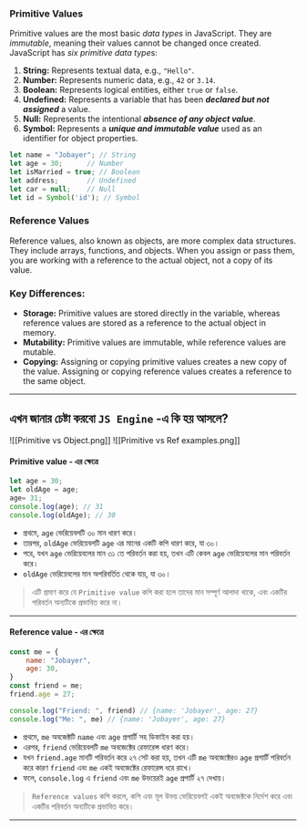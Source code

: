 ### Primitive Values
Primitive values are the most basic *data types* in JavaScript. They are *immutable*, meaning their values cannot be changed once created. JavaScript has *six primitive data type*s:
1. **String:** Represents textual data, e.g., `"Hello"`.
2. **Number:** Represents numeric data, e.g., `42` or `3.14`.
3. **Boolean:** Represents logical entities, either `true` or `false`.
4. **Undefined:** Represents a variable that has been ***declared but not assigned*** a value.
5. **Null:** Represents the intentional ***absence of any object value***.
6. **Symbol:** Represents a ***unique and immutable value*** used as an identifier for object properties.
```javascript
let name = "Jobayer"; // String
let age = 30;      // Number
let isMarried = true; // Boolean
let address;       // Undefined
let car = null;    // Null
let id = Symbol('id'); // Symbol
```

### Reference Values
Reference values, also known as objects, are more complex data structures. They include arrays, functions, and objects. When you assign or pass them, you are working with a reference to the actual object, not a copy of its value.

### Key Differences:
- **Storage:** Primitive values are stored directly in the variable, whereas reference values are stored as a reference to the actual object in memory.
- **Mutability:** Primitive values are immutable, while reference values are mutable.
- **Copying:** Assigning or copying primitive values creates a new copy of the value. Assigning or copying reference values creates a reference to the same object.

---

## এখন জানার চেষ্টা করবো `JS Engine` -এ কি হয় আসলে?
![[Primitive vs Object.png]]
![[Primitive vs Ref examples.png]]


#### Primitive value - এর ক্ষেত্রে
```javascript
let age = 30;
let oldAge = age;
age= 31;
console.log(age); // 31
console.log(oldAge); // 30
```
- প্রথমে, `age` ভেরিয়েবলটি ৩০ মান ধারণ করে।
- তারপর, `oldAge` ভেরিয়েবলটি `age` এর মানের একটি কপি ধারণ করে, যা ৩০।
- পরে, যখন `age` ভেরিয়েবলের মান ৩১ তে পরিবর্তন করা হয়, তখন এটি কেবল `age` ভেরিয়েবলের মান পরিবর্তন করে।
- `oldAge` ভেরিয়েবলের মান অপরিবর্তিত থেকে যায়, যা ৩০।

>এটি প্রমাণ করে যে `Primitive value` কপি করা হলে তাদের মান সম্পূর্ণ আলাদা থাকে, এবং একটির পরিবর্তন অন্যটিকে প্রভাবিত করে না।

---
#### Reference value - এর ক্ষেত্রে
```javascript
const me = {
    name: "Jobayer",
    age: 30,
}
const friend = me;
friend.age = 27;

console.log("Friend: ", friend) // {name: 'Jobayer', age: 27}
console.log("Me: ", me) // {name: 'Jobayer', age: 27}
```
- প্রথমে, `me` অবজেক্টটি `name` এবং `age` প্রপার্টি সহ ডিফাইন করা হয়।
- এরপর, `friend` ভেরিয়েবলটি `me` অবজেক্টের রেফারেন্স ধারণ করে।
- যখন `friend.age` মানটি পরিবর্তন করে ২৭ সেট করা হয়, তখন এটি `me` অবজেক্টেরও `age` প্রপার্টি পরিবর্তন করে কারণ `friend` এবং `me` একই অবজেক্টের রেফারেন্স ধরে রাখে।
- ফলে, `console.log` এ `friend` এবং `me` উভয়েরই `age` প্রপার্টি ২৭ দেখায়।

> `Reference values` কপি করলে, কপি এবং মূল উভয় ভেরিয়েবলই একই অবজেক্টকে নির্দেশ করে এবং একটির পরিবর্তন অন্যটিকে প্রভাবিত করে।

---


